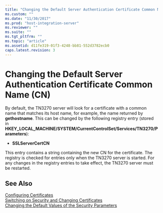 ```yaml
---
title: "Changing the Default Server Authentication Certificate Common Name (CN)1 | Microsoft Docs"
ms.custom: ""
ms.date: "11/30/2017"
ms.prod: "host-integration-server"
ms.reviewer: ""
ms.suite: ""
ms.tgt_pltfrm: ""
ms.topic: "article"
ms.assetid: d11fe319-01f3-4248-bb81-552d3782ecb0
caps.latest.revision: 3
---
```

# Changing the Default Server Authentication Certificate Common Name (CN)
By default, the TN3270 server will look for a certificate with a common name that matches its host name, for example, the name returned by **gethostname**. This can be changed by the following registry entry (stored in **HKEY_LOCAL_MACHINE/SYSTEM/CurrentControlSet/Services/TN3270/Parameters**):  
  
-   **SSLServerCertCN**  
  
 This entry contains a string containing the new CN for the certificate. The registry is checked for entries only when the TN3270 server is started. For any changes in the registry entries to take effect, the TN3270 server must be restarted.  
  
## See Also  
 [Configuring Certificates](../HIS2010/configuring-certificates1.md)   
 [Switching on Security and Changing Certificates](../HIS2010/switching-on-security-and-changing-certificates2.md)   
 [Changing the Default Values of the Security Parameters](../HIS2010/changing-the-default-values-of-the-security-parameters2.md)